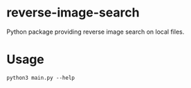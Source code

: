 # reverse-image-search

Python package providing reverse image search on local files.

# Usage

`python3 main.py --help`
